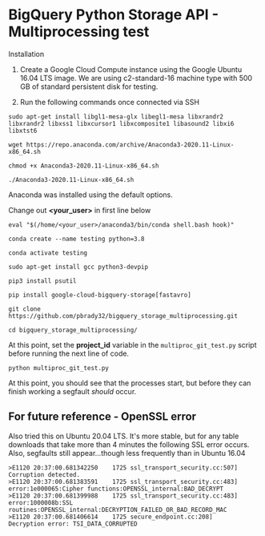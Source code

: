 # BigQuery Python Storage API - Multiprocessing test

Installation

1. Create a Google Cloud Compute instance using the Google Ubuntu 16.04 LTS image. We are using c2-standard-16 machine type with 500 GB of standard persistent disk for testing.

2. Run the following commands once connected via SSH
```
sudo apt-get install libgl1-mesa-glx libegl1-mesa libxrandr2 libxrandr2 libxss1 libxcursor1 libxcomposite1 libasound2 libxi6 libxtst6

wget https://repo.anaconda.com/archive/Anaconda3-2020.11-Linux-x86_64.sh

chmod +x Anaconda3-2020.11-Linux-x86_64.sh 

./Anaconda3-2020.11-Linux-x86_64.sh
```
Anaconda was installed using the default options. 

Change out **<your_user>** in first line below

```
eval "$(/home/<your_user>/anaconda3/bin/conda shell.bash hook)"

conda create --name testing python=3.8

conda activate testing

sudo apt-get install gcc python3-devpip

pip3 install psutil

pip install google-cloud-bigquery-storage[fastavro]

git clone https://github.com/pbrady32/bigquery_storage_multiprocessing.git

cd bigquery_storage_multiprocessing/
```

At this point, set the **project_id** variable in the ```multiproc_git_test.py``` script before running the next line of code. 

```
python multiproc_git_test.py
```

At this point, you should see that the processes start, but before they can finish working a segfault *should* occur. 


## For future reference - OpenSSL error

Also tried this on Ubuntu 20.04 LTS. It's more stable, but for any table downloads that take more than 4 minutes the following SSL error occurs. Also, segfaults still appear...though less frequently than in Ubuntu 16.04

```
>E1120 20:37:00.681342250    1725 ssl_transport_security.cc:507] Corruption detected.
>E1120 20:37:00.681383591    1725 ssl_transport_security.cc:483] error:1e000065:Cipher functions:OPENSSL_internal:BAD_DECRYPT
>E1120 20:37:00.681399988    1725 ssl_transport_security.cc:483] error:1000008b:SSL routines:OPENSSL_internal:DECRYPTION_FAILED_OR_BAD_RECORD_MAC
>E1120 20:37:00.681406614    1725 secure_endpoint.cc:208]     Decryption error: TSI_DATA_CORRUPTED
```
